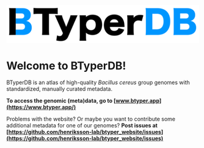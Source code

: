 ![BTyperDB logo](https://github.com/henriksson-lab/btyper_website/blob/main/src/images/Btyperdb_logo.svg)

# Welcome to BTyperDB!

BTyperDB is an atlas of high-quality *Bacillus cereus* group genomes with standardized, manually curated metadata.

**To access the genomic (meta)data, go to [www.btyper.app](https://www.btyper.app/)**

Problems with the website? Or maybe you want to contribute some additional metadata for one of our genomes? **Post issues at [https://github.com/henriksson-lab/btyper_website/issues](https://github.com/henriksson-lab/btyper_website/issues)**

